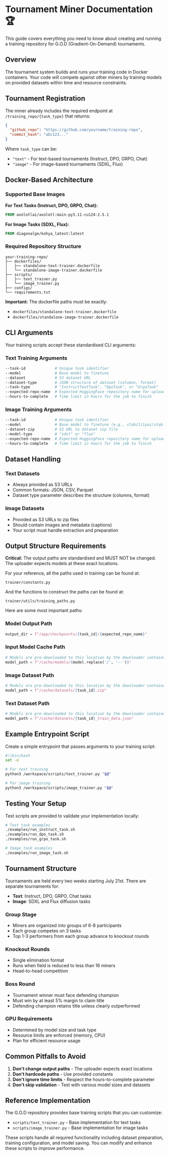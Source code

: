 # Tournament Miner Documentation 🏆

This guide covers everything you need to know about creating and running a training repository for G.O.D (Gradient-On-Demand) tournaments.

## Overview

The tournament system builds and runs your training code in Docker containers. Your code will compete against other miners by training models on provided datasets within time and resource constraints.

## Tournament Registration

The miner already includes the required endpoint at `/training_repo/{task_type}` that returns:

```json
{
  "github_repo": "https://github.com/yourname/training-repo",
  "commit_hash": "abc123..."
}
```

Where `task_type` can be:
- `"text"` - For text-based tournaments (Instruct, DPO, GRPO, Chat)
- `"image"` - For image-based tournaments (SDXL, Flux)

## Docker-Based Architecture

### Supported Base Images

**For Text Tasks (Instruct, DPO, GRPO, Chat):**
```dockerfile
FROM axolotlai/axolotl:main-py3.11-cu124-2.5.1
```

**For Image Tasks (SDXL, Flux):**
```dockerfile
FROM diagonalge/kohya_latest:latest
```

### Required Repository Structure

```
your-training-repo/
├── dockerfiles/
│   ├── standalone-text-trainer.dockerfile
│   └── standalone-image-trainer.dockerfile
├── scripts/
│   ├── text_trainer.py
│   └── image_trainer.py
├── configs/
└── requirements.txt
```

**Important:** The dockerfile paths must be exactly:
- `dockerfiles/standalone-text-trainer.dockerfile`
- `dockerfiles/standalone-image-trainer.dockerfile`

## CLI Arguments

Your training scripts accept these standardised CLI arguments:

### Text Training Arguments
```bash
--task-id             # Unique task identifier
--model               # Base model to finetune
--dataset             # S3 dataset URL
--dataset-type        # JSON structure of dataset (columns, format)
--task-type           # "InstructTextTask", "DpoTask", or "GrpoTask"
--expected-repo-name  # Expected HuggingFace repository name for upload
--hours-to-complete   # Time limit in hours for the job to finish
```

### Image Training Arguments
```bash
--task-id             # Unique task identifier
--model               # Base model to finetune (e.g., stabilityai/stable-diffusion-xl-base-1.0)
--dataset-zip         # S3 URL to dataset zip file
--model-type          # "sdxl" or "flux"
--expected-repo-name  # Expected HuggingFace repository name for upload
--hours-to-complete   # Time limit in hours for the job to finish
```

## Dataset Handling

### Text Datasets
- Always provided as S3 URLs
- Common formats: JSON, CSV, Parquet
- Dataset type parameter describes the structure (columns, format)

### Image Datasets
- Provided as S3 URLs to zip files
- Should contain images and metadata (captions)
- Your script must handle extraction and preparation

## Output Structure Requirements

**Critical:** The output paths are standardised and MUST NOT be changed. The uploader expects models at these exact locations.

For your reference, all the paths used in training can be found at:

```trainer/constants.py```

And the functions to construct the paths can be found at:

```trainer/utils/training_paths.py```

Here are some most important paths:


### Model Output Path
```python
output_dir = f"/app/checkpoints/{task_id}/{expected_repo_name}"
```

### Input Model Cache Path
```python
# Models are pre-downloaded to this location by the downloader container
model_path = f"/cache/models/{model.replace('/', '--')}"
```

### Image Dataset Path
```python
# Models are pre-downloaded to this location by the downloader container
model_path = f"/cache/datasets/{task_id}.zip"
```

### Text Dataset Path
```python
# Models are pre-downloaded to this location by the downloader container
model_path = f"/cache/datasets/{task_id}_train_data.json"
```

## Example Entrypoint Script

Create a simple entrypoint that passes arguments to your training script:

```bash
#!/bin/bash
set -e

# For text training
python3 /workspace/scripts/text_trainer.py "$@"

# For image training
python3 /workspace/scripts/image_trainer.py "$@"
```

## Testing Your Setup

Test scripts are provided to validate your implementation locally:

```bash
# Text task examples
./examples/run_instruct_task.sh
./examples/run_dpo_task.sh
./examples/run_grpo_task.sh

# Image task examples
./examples/run_image_task.sh
```

## Tournament Structure

Tournaments are held every two weeks starting July 21st. There are separate tournaments for:
- **Text**: Instruct, DPO, GRPO, Chat tasks
- **Image**: SDXL and Flux diffusion tasks

### Group Stage
- Miners are organized into groups of 6-8 participants
- Each group competes on 3 tasks
- Top 1-3 performers from each group advance to knockout rounds

### Knockout Rounds
- Single elimination format
- Runs when field is reduced to less than 16 miners
- Head-to-head competition

### Boss Round
- Tournament winner must face defending champion
- Must win by at least 5% margin to claim title
- Defending champion retains title unless clearly outperformed

### GPU Requirements
- Determined by model size and task type
- Resource limits are enforced (memory, CPU)
- Plan for efficient resource usage

## Common Pitfalls to Avoid

1. **Don't change output paths** - The uploader expects exact locations
2. **Don't hardcode paths** - Use provided constants
3. **Don't ignore time limits** - Respect the hours-to-complete parameter
4. **Don't skip validation** - Test with various model sizes and datasets

## Reference Implementation

The G.O.D repository provides base training scripts that you can customize:
- `scripts/text_trainer.py` - Base implementation for text tasks
- `scripts/image_trainer.py` - Base implementation for image tasks

These scripts handle all required functionality including dataset preparation, training configuration, and model saving. You can modify and enhance these scripts to improve performance.